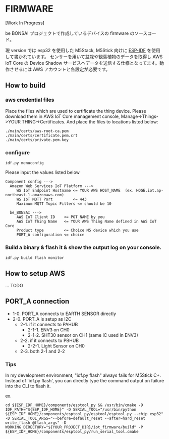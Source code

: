 # FIRMWARE

[Work In Progress]

be BONSAI プロジェクトで作成しているデバイスの firmware のソースコード。

現 version では esp32 を使用した M5Stack, M5Stick 向けに [ESP-IDF](https://docs.espressif.com/projects/esp-idf/en/latest/esp32/index.html) を使用して書かれています。
センサーを用いて盆栽や観葉植物のデータを取得し AWS IoT Core の Device Shadow サービスへデータを送信する仕様となってます。動作させるには AWS アカウントと各設定が必要です。

## How to build

### aws credential files

Place the files which are used to certificate the thing device. 
Please download them in AWS IoT Core management console, Manage->Things->YOUR THING->Certificates.
And place the files to locations listed below:

```
./main/certs/aws-root-ca.pem
./main/certs/certificate.pem.crt
./main/certs/private.pem.key
```

### configure

```
idf.py menuconfig
```

Please input the values listed below

```
Component config --->
  Amazon Web Services IoT Platform --->
     WS IoT Endpoint Hostname <= YOUR AWS HOST_NAME  (ex. HOGE.iot.ap-northeast-1.amazonaws.com)
     WS IoT MQTT Port         <= 443
     Maximum MQTT Topic Filters <= should be 10
     
  be_BONSAI --->
     AWS IoT Client ID    <= POT NAME by you
     AWS IoT Thing Name   <= YOUR AWS Thing Name defined in AWS IoT Core
     Product type         <= Choice M5 device which you use
     PORT_A configuration <= choice
```

### Build a binary & flash it & show the output log on your console.
```
idf.py build flash monitor
```

## How to setup AWS

... TODO


## PORT_A connection

- 1-0. PORT_A connects to EARTH SENSOR directly
- 2-0. PORT_A is setup as I2C
  - 2-1. if it connects to PAHUB
    - 2-1-1. ENV3 on CH0
    - 2-1-2. SHT30 sensor on CH1 (same IC used in ENV3)
  - 2-2. if it connects to PBHUB
    - 2-2-1. Light Sensor on CH0
  - 2-3. both 2-1 and 2-2


### Tips

In my development environment, "idf.py flash" always fails for M5Stick C+. 
Instead of 'idf.py flash', you can directly type the command output on failure into the CLI to flash it.

ex.
```
cd ${ESP_IDF_HOME}/components/esptool_py && /usr/bin/cmake -D IDF_PATH="${ESP_IDF_HOME}" -D SERIAL_TOOL="/usr/bin/python ${ESP_IDF_HOME}/components/esptool_py/esptool/esptool.py --chip esp32" -D SERIAL_TOOL_ARGS="--before=default_reset --after=hard_reset write_flash @flash_args" -D WORKING_DIRECTORY="${YOUR_PROJECT_DIR}/iot_firmware/build" -P ${ESP_IDF_HOME}/components/esptool_py/run_serial_tool.cmake
```
